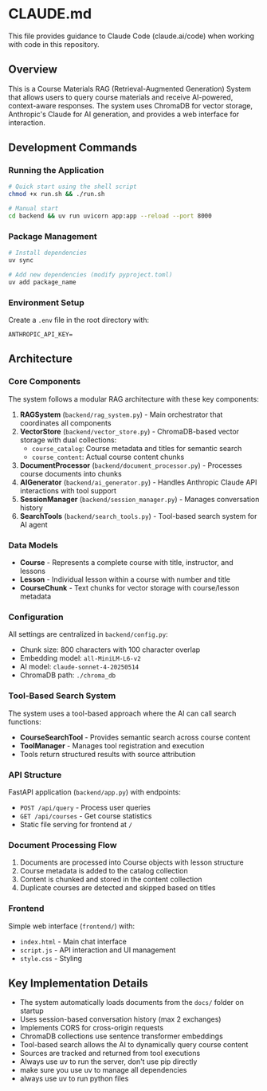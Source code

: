 # CLAUDE.md

This file provides guidance to Claude Code (claude.ai/code) when working with code in this repository.

## Overview

This is a Course Materials RAG (Retrieval-Augmented Generation) System that allows users to query course materials and receive AI-powered, context-aware responses. The system uses ChromaDB for vector storage, Anthropic's Claude for AI generation, and provides a web interface for interaction.

## Development Commands

### Running the Application
```bash
# Quick start using the shell script
chmod +x run.sh && ./run.sh

# Manual start
cd backend && uv run uvicorn app:app --reload --port 8000
```

### Package Management
```bash
# Install dependencies
uv sync

# Add new dependencies (modify pyproject.toml)
uv add package_name
```

### Environment Setup
Create a `.env` file in the root directory with:
```
ANTHROPIC_API_KEY=
```

## Architecture

### Core Components

The system follows a modular RAG architecture with these key components:

1. **RAGSystem** (`backend/rag_system.py`) - Main orchestrator that coordinates all components
2. **VectorStore** (`backend/vector_store.py`) - ChromaDB-based vector storage with dual collections:
   - `course_catalog`: Course metadata and titles for semantic search
   - `course_content`: Actual course content chunks
3. **DocumentProcessor** (`backend/document_processor.py`) - Processes course documents into chunks
4. **AIGenerator** (`backend/ai_generator.py`) - Handles Anthropic Claude API interactions with tool support
5. **SessionManager** (`backend/session_manager.py`) - Manages conversation history
6. **SearchTools** (`backend/search_tools.py`) - Tool-based search system for AI agent

### Data Models

- **Course** - Represents a complete course with title, instructor, and lessons
- **Lesson** - Individual lesson within a course with number and title
- **CourseChunk** - Text chunks for vector storage with course/lesson metadata

### Configuration

All settings are centralized in `backend/config.py`:
- Chunk size: 800 characters with 100 character overlap
- Embedding model: `all-MiniLM-L6-v2`
- AI model: `claude-sonnet-4-20250514`
- ChromaDB path: `./chroma_db`

### Tool-Based Search System

The system uses a tool-based approach where the AI can call search functions:
- **CourseSearchTool** - Provides semantic search across course content
- **ToolManager** - Manages tool registration and execution
- Tools return structured results with source attribution

### API Structure

FastAPI application (`backend/app.py`) with endpoints:
- `POST /api/query` - Process user queries
- `GET /api/courses` - Get course statistics
- Static file serving for frontend at `/`

### Document Processing Flow

1. Documents are processed into Course objects with lesson structure
2. Course metadata is added to the catalog collection
3. Content is chunked and stored in the content collection
4. Duplicate courses are detected and skipped based on titles

### Frontend

Simple web interface (`frontend/`) with:
- `index.html` - Main chat interface
- `script.js` - API interaction and UI management
- `style.css` - Styling

## Key Implementation Details

- The system automatically loads documents from the `docs/` folder on startup
- Uses session-based conversation history (max 2 exchanges)
- Implements CORS for cross-origin requests
- ChromaDB collections use sentence transformer embeddings
- Tool-based search allows the AI to dynamically query course content
- Sources are tracked and returned from tool executions
- Always use uv to run the server, don't use pip directly
- make sure you use uv to manage all dependencies
- always use uv to run python files